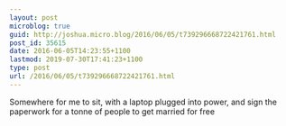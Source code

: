 ```yaml
---
layout: post
microblog: true
guid: http://joshua.micro.blog/2016/06/05/t739296668722421761.html
post_id: 35615
date: 2016-06-05T14:23:55+1100
lastmod: 2019-07-30T17:41:23+1100
type: post
url: /2016/06/05/t739296668722421761.html
---
```

Somewhere for me to sit, with a laptop plugged into power, and sign the paperwork for a tonne of people to get married for free
